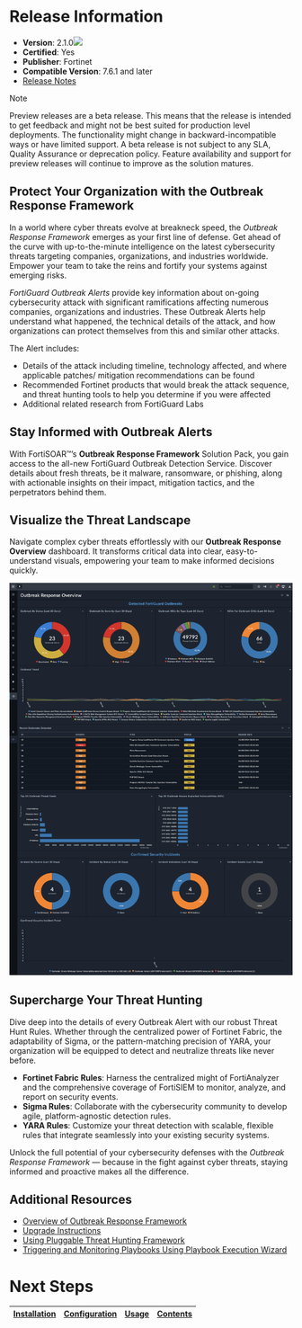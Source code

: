 # Release Information 

- **Version**: 2.1.0![](./docs/res/icon-preview.svg)
- **Certified**: Yes
- **Publisher**: Fortinet
- **Compatible Version**: 7.6.1 and later
- [Release Notes](./release_notes.md)
 
>[!NOTE]
>Preview releases are a beta release. This means that the release is intended to get feedback and might not be best suited for production level deployments. The functionality might change in backward-incompatible ways or have limited support. A beta release is not subject to any SLA, Quality Assurance or deprecation policy. Feature availability and support for preview releases will continue to improve as the solution matures.

## Protect Your Organization with the Outbreak Response Framework

In a world where cyber threats evolve at breakneck speed, the *Outbreak Response Framework* emerges as your first line of defense. Get ahead of the curve with up-to-the-minute intelligence on the latest cybersecurity threats targeting companies, organizations, and industries worldwide. Empower your team to take the reins and fortify your systems against emerging risks.

*FortiGuard Outbreak Alerts* provide key information about on-going cybersecurity attack with significant ramifications affecting numerous companies, organizations and industries. These Outbreak Alerts help understand what happened, the technical details of the attack, and how organizations can protect themselves from this and similar other attacks.

The Alert includes:

- Details of the attack including timeline, technology affected, and where applicable patches/ mitigation recommendations can be found
- Recommended Fortinet products that would break the attack sequence, and threat hunting tools to help you determine if you were affected
- Additional related research from FortiGuard Labs

## Stay Informed with Outbreak Alerts

With FortiSOAR™’s **Outbreak Response Framework** Solution Pack, you gain access to the all-new FortiGuard Outbreak Detection Service. Discover details about fresh threats, be it malware, ransomware, or phishing, along with actionable insights on their impact, mitigation tactics, and the perpetrators behind them.

## Visualize the Threat Landscape

Navigate complex cyber threats effortlessly with our **Outbreak Response Overview** dashboard. It transforms critical data into clear, easy-to-understand visuals, empowering your team to make informed decisions quickly.

![Outbreak Dashboard](./docs/res/dashboard-outbreak-response-overview.png)

## Supercharge Your Threat Hunting

Dive deep into the details of every Outbreak Alert with our robust Threat Hunt Rules. Whether through the centralized power of Fortinet Fabric, the adaptability of Sigma, or the pattern-matching precision of YARA, your organization will be equipped to detect and neutralize threats like never before.

- **Fortinet Fabric Rules**: Harness the centralized might of FortiAnalyzer and the comprehensive coverage of FortiSIEM to monitor, analyze, and report on security events.
- **Sigma Rules**: Collaborate with the cybersecurity community to develop agile, platform-agnostic detection rules.
- **YARA Rules**: Customize your threat detection with scalable, flexible rules that integrate seamlessly into your existing security systems.

Unlock the full potential of your cybersecurity defenses with the *Outbreak Response Framework* &mdash; because in the fight against cyber threats, staying informed and proactive makes all the difference.

## Additional Resources

- [Overview of Outbreak Response Framework](./docs/background-information.md)
- [Upgrade Instructions](./docs/upgrade-instructions.md)
- [Using Pluggable Threat Hunting Framework](./docs/pluggable-threat-hunting.md)
- [Triggering and Monitoring Playbooks Using Playbook Execution Wizard](./docs/trigger-and-monitor-pb-with-peb.md)

# Next Steps
| [Installation](./docs/setup.md#installation) | [Configuration](./docs/setup.md#configuration) | [Usage](./docs/usage.md) | [Contents](./docs/contents.md) |
|----------------------------------------------|------------------------------------------------|--------------------------|--------------------------------|